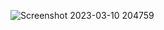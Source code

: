 ![Screenshot 2023-03-10 204759](https://user-images.githubusercontent.com/45312101/224459226-329ba1bc-89a9-4f47-a15b-5981b038acdc.png)
